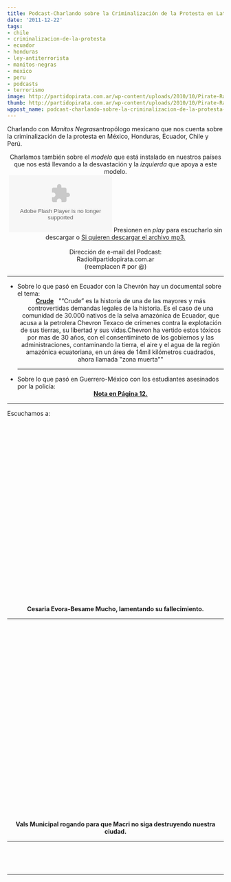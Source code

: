 ```yaml
---
title: Podcast-Charlando sobre la Criminalización de la Protesta en Latinoamérica
date: '2011-12-22'
tags:
- chile
- criminalizacion-de-la-protesta
- ecuador
- honduras
- ley-antiterrorista
- manitos-negras
- mexico
- peru
- podcasts
- terrorismo
image: http://partidopirata.com.ar/wp-content/uploads/2010/10/Pirate-Radio.jpg.png
thumb: http://partidopirata.com.ar/wp-content/uploads/2010/10/Pirate-Radio.jpg-150x150.png
wppost_name: podcast-charlando-sobre-la-criminalizacion-de-la-protesta-en-latinoamerica
---
```


Charlando con <em>Manitos Negras</em>antropólogo mexicano que nos cuenta sobre la criminalización de la protesta en México, Honduras, Ecuador, Chile y Perú.

<center>Charlamos también sobre el <em> modelo </em> que está instalado en nuestros países que nos está llevando a la desvastación y la <em>izquierda</em> que apoya a este modelo.</center><center>
<object id="player947856" width="240" height="133" classid="clsid:d27cdb6e-ae6d-11cf-96b8-444553540000" codebase="http://download.macromedia.com/pub/shockwave/cabs/flash/swflash.cab#version=6,0,40,0"><param name="AllowScriptAccess" value="always" /><param name="allowFullScreen" value="true" /><param name="wmode" value="transparent" /><param name="src" value="http://www.ivoox.com/playerivoox_ee_947856_1.html" /><param name="allowfullscreen" value="true" /><param name="allowscriptaccess" value="always" /><embed id="player947856" width="240" height="133" type="application/x-shockwave-flash" src="http://www.ivoox.com/playerivoox_ee_947856_1.html" AllowScriptAccess="always" allowFullScreen="true" wmode="transparent" allowfullscreen="true" allowscriptaccess="always" /></object>
Presionen en <em>play</em> para escucharlo sin descargar o
<a href="http://www.ivoox.com/podcast-del-partido-pirata-argentino-charlando-pavel-manitos-negras_md_947856_1.mp3" target="_blank">Si quieren descargar el archivo mp3.</a></center><center> </center><center>Dirección de e-mail del Podcast:</center><center></center><center>Radio#partidopirata.com.ar</center><center>(reemplacen # por @)</center>

<hr />

<ul>
	<li>Sobre lo que pasó en Ecuador con la Chevrón hay un documental sobre el tema:
<div style="text-align: center;"><a href="http://elpolvorinenvideo.over-blog.es/article-crude-49383684.html" target="_blank"><strong>Crude</strong></a>
<strong> </strong>
"“Crude” es la historia de una de las mayores y más controvertidas demandas legales de la historia. Es el caso de una comunidad de 30.000 nativos de la selva amazónica de Ecuador, que acusa a la petrolera Chevron Texaco de crímenes contra la explotación de sus tierras, su libertad y sus vidas.Chevron ha vertido estos tóxicos por mas de 30 años, con el consentimineto de los gobiernos y las administraciones, contaminando la tierra, el aire y el agua de la región amazónica ecuatoriana, en un área de 14mil kilómetros cuadrados, ahora llamada "zona muerta""</div>

<hr />

</li>
	<li>Sobre lo que pasó en Guerrero-México con los estudiantes asesinados por la policía:
<div style="text-align: center;"><strong><a href="http://www.pagina12.com.ar/diario/elmundo/4-183417-2011-12-15.html" target="_blank">Nota en Página 12.</a></strong></div></li>
</ul>

<hr />

Escuchamos a:

<center><object style="height: 390px; width: 640px;" width="640" height="360" classid="clsid:d27cdb6e-ae6d-11cf-96b8-444553540000" codebase="http://download.macromedia.com/pub/shockwave/cabs/flash/swflash.cab#version=6,0,40,0"><param name="allowFullScreen" value="true" /><param name="allowScriptAccess" value="always" /><param name="src" value="https://www.youtube.com/v/Esdl_3kKSBk?version=3&amp;feature=player_detailpage" /><param name="allowfullscreen" value="true" /><param name="allowscriptaccess" value="always" /><embed style="height: 390px; width: 640px;" width="640" height="360" type="application/x-shockwave-flash" src="https://www.youtube.com/v/Esdl_3kKSBk?version=3&amp;feature=player_detailpage" allowFullScreen="true" allowScriptAccess="always" allowfullscreen="true" allowscriptaccess="always" /></object> </center><center> </center><center><strong>Cesaria Evora-Besame Mucho, lamentando su fallecimiento. </strong></center>

<hr />

&nbsp;

<center><strong> </strong></center><object style="height: 390px; width: 640px;" width="640" height="360" classid="clsid:d27cdb6e-ae6d-11cf-96b8-444553540000" codebase="http://download.macromedia.com/pub/shockwave/cabs/flash/swflash.cab#version=6,0,40,0"><param name="allowFullScreen" value="true" /><param name="allowScriptAccess" value="always" /><param name="src" value="https://www.youtube.com/v/mccYedHl1e0?version=3&amp;feature=player_detailpage" /><param name="allowfullscreen" value="true" /><param name="allowscriptaccess" value="always" /><embed style="height: 390px; width: 640px;" width="640" height="360" type="application/x-shockwave-flash" src="https://www.youtube.com/v/mccYedHl1e0?version=3&amp;feature=player_detailpage" allowFullScreen="true" allowScriptAccess="always" allowfullscreen="true" allowscriptaccess="always" /></object>

<center> </center><center><strong>Vals Municipal rogando para que Macri no siga destruyendo nuestra ciudad.</strong></center>

<hr />

<div class="separator" style="clear: both; text-align: center;"><a style="margin-left: 1em; margin-right: 1em;" href="http://partidopirata.com.ar/wp-content/uploads/2011/04/Ung-Pirat-gubben1-300x240.png"><img src="http://partidopirata.com.ar/wp-content/uploads/2011/04/Ung-Pirat-gubben1-300x240.png" alt="" border="0" /></a></div>
&nbsp;

&nbsp;

<hr />

&nbsp;
